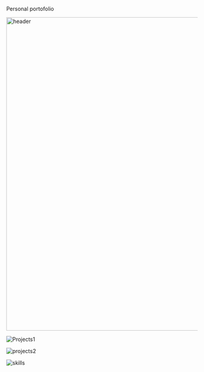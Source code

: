 Personal portofolio 

<img width="825" alt="header" src="https://user-images.githubusercontent.com/76532615/157716529-663eb9fd-58f8-4e58-84d9-9e16d527f10e.png">

![Projects1](https://user-images.githubusercontent.com/76532615/157715978-3fed4b34-8949-4171-8605-6f64124f5568.png)

![projects2](https://user-images.githubusercontent.com/76532615/157715989-bb10ea2c-7943-49fc-96ce-74cf2e10dc8e.png)

![skills](https://user-images.githubusercontent.com/76532615/157716010-439f5cb6-29af-46ad-87ae-28f8eeadb959.png)
